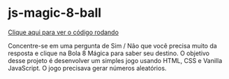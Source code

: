 # js-magic-8-ball

[Clique aqui para ver o código rodando](https://enias-c137.gitlab.io/game-of-chance/)

Concentre-se em uma pergunta de Sim / Não que você precisa muito da resposta e clique na Bola 8 Mágica para saber seu destino. O objetivo desse projeto é desenvolver um simples jogo usando HTML, CSS e Vanilla JavaScript. O jogo precisava gerar números aleatórios.

